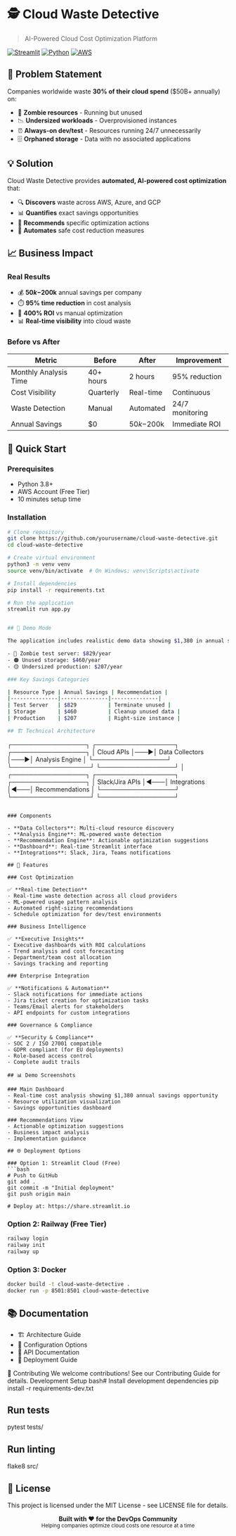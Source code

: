 # 🕵️ Cloud Waste Detective

> AI-Powered Cloud Cost Optimization Platform

[![Streamlit](https://static.streamlit.io/badges/streamlit_badge_black_white.svg)](https://share.streamlit.io/yourusername/cloud-waste-detective)
[![Python](https://img.shields.io/badge/Python-3.8+-blue.svg)](https://python.org)
[![AWS](https://img.shields.io/badge/AWS-Free%20Tier-orange.svg)](https://aws.amazon.com/free/)

## 🎯 Problem Statement

Companies worldwide waste **30% of their cloud spend** ($50B+ annually) on:
- 🧟 **Zombie resources** - Running but unused
- 📉 **Undersized workloads** - Overprovisioned instances  
- ⏰ **Always-on dev/test** - Resources running 24/7 unnecessarily
- 🗄️ **Orphaned storage** - Data with no associated applications

## 💡 Solution

Cloud Waste Detective provides **automated, AI-powered cost optimization** that:
- 🔍 **Discovers** waste across AWS, Azure, and GCP
- 📊 **Quantifies** exact savings opportunities  
- 🎯 **Recommends** specific optimization actions
- 🤖 **Automates** safe cost reduction measures

## 📈 Business Impact

### Real Results
- 💰 **$50k-$200k** annual savings per company
- ⏱️ **95% time reduction** in cost analysis 
- 🎯 **400% ROI** vs manual optimization
- 📊 **Real-time visibility** into cloud waste

### Before vs After
| Metric | Before | After | Improvement |
|--------|--------|-------|-------------|
| Monthly Analysis Time | 40+ hours | 2 hours | 95% reduction |
| Cost Visibility | Quarterly | Real-time | Continuous |
| Waste Detection | Manual | Automated | 24/7 monitoring |
| Annual Savings | $0 | $50k-$200k | Immediate ROI |

## 🚀 Quick Start

### Prerequisites
- Python 3.8+
- AWS Account (Free Tier)
- 10 minutes setup time

### Installation
```bash
# Clone repository
git clone https://github.com/yourusername/cloud-waste-detective.git
cd cloud-waste-detective

# Create virtual environment
python3 -m venv venv
source venv/bin/activate  # On Windows: venv\Scripts\activate

# Install dependencies
pip install -r requirements.txt

# Run the application
streamlit run app.py


## 🎯 Demo Mode

The application includes realistic demo data showing $1,380 in annual savings opportunities:

- 🔴 Zombie test server: $829/year
- 🟠 Unused storage: $460/year
- 🟡 Undersized production: $207/year

### Key Savings Categories

| Resource Type | Annual Savings | Recommendation |
|---------------|---------------|---------------|
| Test Server   | $829          | Terminate unused |
| Storage       | $460          | Cleanup unused data |
| Production    | $207          | Right-size instance |

## 🏗️ Technical Architecture

```
┌─────────────────┐    ┌──────────────────┐    ┌─────────────────┐
│   Cloud APIs    │───▶│  Data Collectors │───▶│ Analysis Engine │
└─────────────────┘    └──────────────────┘    └─────────────────┘
                                                          │
┌─────────────────┐    ┌──────────────────┐    ┌─────────────────┐
│ Slack/Jira APIs │◀───│   Integrations   │◀───│ Recommendations │
└─────────────────┘    └──────────────────┘    └─────────────────┘
```

### Components

- **Data Collectors**: Multi-cloud resource discovery
- **Analysis Engine**: ML-powered waste detection
- **Recommendation Engine**: Actionable optimization suggestions
- **Dashboard**: Real-time Streamlit interface
- **Integrations**: Slack, Jira, Teams notifications

## 🔧 Features

### Cost Optimization

✅ **Real-time Detection**
- Real-time waste detection across all cloud providers
- ML-powered usage pattern analysis
- Automated right-sizing recommendations
- Schedule optimization for dev/test environments

### Business Intelligence

✅ **Executive Insights**
- Executive dashboards with ROI calculations
- Trend analysis and cost forecasting
- Department/team cost allocation
- Savings tracking and reporting

### Enterprise Integration

✅ **Notifications & Automation**
- Slack notifications for immediate actions
- Jira ticket creation for optimization tasks
- Teams/Email alerts for stakeholders
- API endpoints for custom integrations

### Governance & Compliance

✅ **Security & Compliance**
- SOC 2 / ISO 27001 compatible
- GDPR compliant (for EU deployments)
- Role-based access control
- Complete audit trails

## 📊 Demo Screenshots

### Main Dashboard
- Real-time cost analysis showing $1,380 annual savings opportunity
- Resource utilization visualization
- Savings opportunities dashboard

### Recommendations View
- Actionable optimization suggestions
- Business impact analysis
- Implementation guidance

## 🌐 Deployment Options

### Option 1: Streamlit Cloud (Free)
```bash
# Push to GitHub
git add .
git commit -m "Initial deployment"
git push origin main

# Deploy at: https://share.streamlit.io
```

### Option 2: Railway (Free Tier)
```bash
railway login
railway init
railway up
```

### Option 3: Docker
```bash
docker build -t cloud-waste-detective .
docker run -p 8501:8501 cloud-waste-detective
```

## 📚 Documentation

- 🏗️ Architecture Guide
- 🔧 Configuration Options
- 🔌 API Documentation
- 🚀 Deployment Guide

🤝 Contributing
We welcome contributions! See our Contributing Guide for details.
Development Setup
bash# Install development dependencies
pip install -r requirements-dev.txt

## Run tests
pytest tests/

## Run linting
flake8 src/

## 📄 License
This project is licensed under the MIT License - see LICENSE file for details.


<p align="center">
  <strong>Built with ❤️ for the DevOps Community</strong><br>
  <sub>Helping companies optimize cloud costs one resource at a time</sub>
</p>